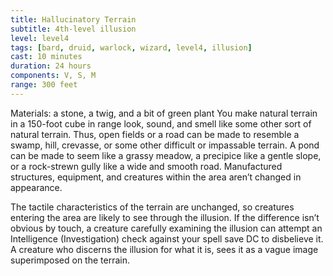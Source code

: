 ```yaml
---
title: Hallucinatory Terrain
subtitle: 4th-level illusion
level: level4
tags: [bard, druid, warlock, wizard, level4, illusion]
cast: 10 minutes
duration: 24 hours
components: V, S, M
range: 300 feet
---
```

Materials: a stone, a twig, and a bit of green plant
You make natural terrain in a 150-foot cube in range look, sound, and smell like some other sort of natural terrain. Thus, open fields or a road can be made to resemble a swamp, hill, crevasse, or some other difficult or impassable terrain. A pond can be made to seem like a grassy meadow, a precipice like a gentle slope, or a rock-strewn gully like a wide and smooth road. Manufactured structures, equipment, and creatures within the area aren’t changed in appearance.

The tactile characteristics of the terrain are unchanged, so creatures entering the area are likely to see through the illusion. If the difference isn’t obvious by touch, a creature carefully examining the illusion can attempt an Intelligence (Investigation) check against your spell save DC to disbelieve it. A creature who discerns the illusion for what it is, sees it as a vague image superimposed on the terrain.